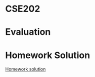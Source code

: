 # CSE202

# Evaluation

# Homework Solution

[Homework solution](https://github.com/bxinformations/BX-information/tree/main/CS/CSE202)